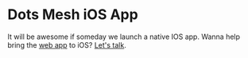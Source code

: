 # Dots Mesh iOS App

It will be awesome if someday we launch a native IOS app. Wanna help bring the [web app](https://github.com/dotsmesh/dotsmesh-web-app) to iOS? [Let's talk](https://about.dotsmesh.com/contacts/).
